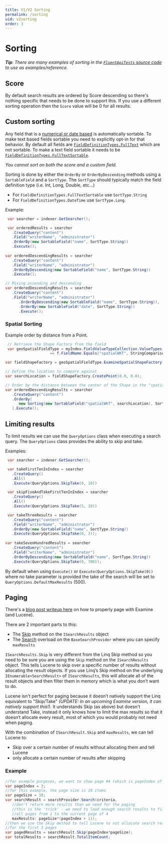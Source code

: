 ```yaml
---
title: V1/V2 Sorting
permalink: /sorting
uid: v2sorting
order: 3
---
```


Sorting
===

_**Tip**: There are many examples of sorting in the [`FluentApiTests` source code](https://github.com/Shazwazza/Examine/blob/master/src/Examine.Test/Search/FluentApiTests.cs) to use as examples/reference._

## Score

By default search results are ordered by Score descending so there's nothing specific that needs to be done to support this. If you use a different sorting operation then the `Score` value will be 0 for all results.

## Custom sorting

Any field that is a [numerical or date based](https://shazwazza.github.io/Examine/configuration.html#default-value-types) is automatically sortable. To make text based fields sortable you need to explicitly opt-in for that behavior. By default all fields are [`FieldDefinitionTypes.FullText`](https://shazwazza.github.io/Examine/configuration.html#default-value-types) which are not sortable. To make a text field sortable it needs to be [`FieldDefinitionTypes.FullTextSortable`](https://shazwazza.github.io/Examine/configuration.html#default-value-types).

_You cannot sort on both the score and a custom field._

Sorting is done by either the `OrderBy` or `OrderByDescending` methods using a `SortableField` and a `SortType`. The `SortType` should typically match the field definition type (i.e. Int, Long, Double, etc...) 

* For `FieldDefinitionTypes.FullTextSortable` use `SortType.String`
* For `FieldDefinitionTypes.DateTime` use `SortType.Long`. 

Example:

```cs
 var searcher = indexer.GetSearcher();

 var orderedResults = searcher
   .CreateQuery("content")
   .Field("writerName", "administrator")
   .OrderBy(new SortableField("name", SortType.String))
   .Execute();
   
var orderedDescendingResults = searcher
   .CreateQuery("content")
   .Field("writerName", "administrator")
   .OrderByDescending(new SortableField("name", SortType.String))
   .Execute();

// Mixing ascending and descending
var orderedDescendingResults = searcher
   .CreateQuery("content")
   .Field("writerName", "administrator")
      .OrderByDescending(new SortableField("name", SortType.String)),
      .OrderBy(new SortableField("date", SortType.String))
      .Execute();
```

### Spatial Sorting

Example order by distance from a Point.

```cs
 // Retrieve the Shape Factory from the field
 var geoSpatialFieldType = myIndex.FieldValueTypeCollection.ValueTypes.First(f
                    => f.FieldName.Equals("spatialWKT", StringComparison.InvariantCultureIgnoreCase)) as ISpatialIndexFieldValueTypeBase;

var fieldShapeFactory = geoSpatialFieldType.ExamineSpatialShapeFactory;

// Define the location to compare against
var searchLocation = fieldShapeFactory.CreatePoint(0.0, 0.0);

// Order by the distance between the center of the Shape in the "spatialWKT" vs the search location, Ascending.
var orderedDescendingResults = searcher
   .CreateQuery("content")
   .OrderBy(
      new Sorting(new SortableField("spatialWKT", searchLocation), SortDirection.Ascending)
   ).Execute();
```

## Limiting results

To limit results we can use the `QueryOptions` class when executing a search query. The `QueryOptions` class provides the ability to skip and take.

Examples:

```csharp
 var searcher = indexer.GetSearcher();

 var takeFirstTenInIndex = searcher
   .CreateQuery()
   .All()
   .Execute(QueryOptions.SkipTake(0, 10))

 var skipFiveAndTakeFirstTenInIndex = searcher
   .CreateQuery()
   .All()
   .Execute(QueryOptions.SkipTake(5, 10))

 var takeThreeResults = searcher
   .CreateQuery("content")
   .Field("writerName", "administrator")
   .OrderBy(new SortableField("name", SortType.String))
   .Execute(QueryOptions.SkipTake(0, 3));
   
var takeSevenHundredResults = searcher
   .CreateQuery("content")
   .Field("writerName", "administrator")
   .OrderByDescending(new SortableField("name", SortType.String))
   .Execute(QueryOptions.SkipTake(0, 700));
```

By default when using `Execute()` or `Execute(QueryOptions.SkipTake(0))` where no take parameter is provided the take of the search will be set to `QueryOptions.DefaultMaxResults` (500).

## Paging

There's a [blog post writeup here](https://shazwazza.com/post/paging-with-examine/) on how to properly page with Examine (and Lucene).

There are 2 important parts to this:

* The [Skip](https://github.com/Shazwazza/Examine/blob/master/src/Examine/ISearchResults.cs#L11) method on the `ISearchResults` object
* The [Search](https://github.com/Shazwazza/Examine/blob/master/src/Examine/Providers/BaseSearchProvider.cs#L22) overload on the `BaseSearchProvider` where you can specify `maxResults`

`ISearchResults.Skip` is very different from the Linq Skip method so you need to be sure you are using the `Skip` method on the `ISearchResults` object. This tells Lucene to skip over a specific number of results without allocating the result objects. If you use Linq’s Skip method on the underlying `IEnumerable<SearchResult>` of `ISearchResults`, this will allocate all of the result objects and then filter them in memory which is what you don’t want to do.

Lucene isn't perfect for paging because it doesn’t natively support the Linq equivalent to "Skip/Take" _(UPDATE: In an upcoming Examine version, it can natively support this!)_. It understands Skip (as above) but doesn't understand Take, instead it only knows how to limit the max results so that it doesn’t allocate every result, most of which you would probably not need when paging.

With the combination of `ISearchResult.Skip` and `maxResults`, we can tell Lucene to:

* Skip over a certain number of results without allocating them and tell Lucene
* only allocate a certain number of results after skipping

### Example

```cs
//for example purposes, we want to show page #4 (which is pageIndex of 3)
var pageIndex = 3;   
//for this example, the page size is 10 items
var pageSize = 10;
var searchResult = searchProvider.Search(criteria, 
   //don't return more results than we need for the paging
   //this is the 'trick' - we need to load enough search results to fill
   //all pages from 1 to the current page of 4
   maxResults: pageSize*(pageIndex + 1));
//then we use the Skip method to tell Lucene to not allocate search results
//for the first 3 pages
var pagedResults = searchResult.Skip(pageIndex*pageSize);
var totalResults = searchResult.TotalItemCount;
```
